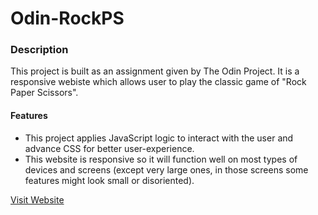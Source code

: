 # Odin-RockPS

### Description

This project is built as an assignment given by The Odin Project. It is a responsive webiste which allows user to play the classic game of "Rock Paper Scissors".

#### Features
- This project applies JavaScript logic to interact with the user and advance CSS for better user-experience.
- This website is responsive so it will function well on most types of devices and screens (except very large ones, in those screens some features might look small or disoriented).

[Visit Website](https://tr1ckypumpk1n.github.io/Odin-RockPS/)
